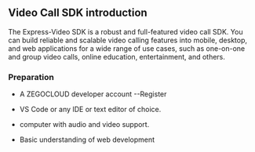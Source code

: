 ## Video Call SDK introduction

The Express-Video SDK is a robust and full-featured video call SDK. You can build reliable and scalable video calling features into mobile, desktop, and web applications for a wide range of use cases, such as one-on-one and group video calls, online education, entertainment, and others.


### Preparation
 
* A ZEGOCLOUD developer account --Register
 
* VS Code or any IDE or text editor of choice.
 
* computer with audio and video support.
 
* Basic understanding of web development
